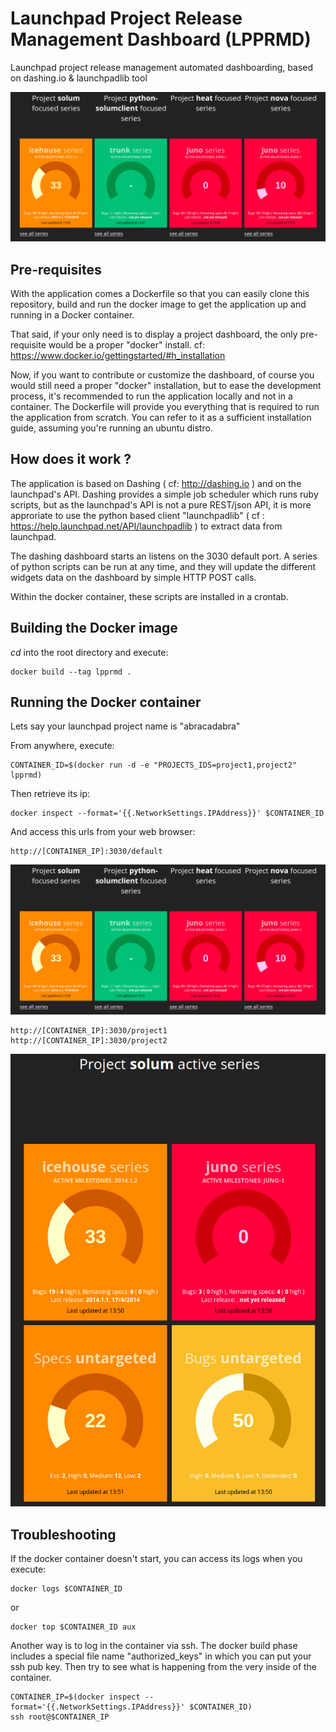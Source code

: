 Launchpad Project Release Management Dashboard (LPPRMD)
=======================================================

Launchpad project release management automated dashboarding, based on dashing.io &amp; launchpadlib tool

![LPPRMD preview](./docs/default-screenshot.png)

Pre-requisites
--------------

With the application comes a Dockerfile so that you can easily clone this repository, build and run the docker image to get the application up and running in a Docker container.

That said, if your only need is to display a project dashboard, the only pre-requisite would be a proper "docker" install. cf: https://www.docker.io/gettingstarted/#h_installation

Now, if you want to contribute or customize the dashboard, of course you would still need a proper "docker" installation, but to ease the development process, it's recommended to run the application locally and not in a container. The Dockerfile will provide you everything that is required to run the application from scratch. You can refer to it as a sufficient installation guide, assuming you're running an ubuntu distro.

How does it work ?
------------------

The application is based on Dashing ( cf: http://dashing.io ) and on the launchpad's API.
Dashing provides a simple job scheduler which runs ruby scripts, but as the launchpad's API is not a pure REST/json API, it is more approriate to use the python based client "launchpadlib" ( cf : https://help.launchpad.net/API/launchpadlib ) to extract data from launchpad.

The dashing dashboard starts an listens on the 3030 default port. A series of python scripts can be run at any time, and they will update the different widgets data on the dashboard by simple HTTP POST calls.

Within the docker container, these scripts are installed in a crontab.


Building the Docker image
-------------------------

*cd* into the root directory and execute:

	docker build --tag lpprmd .

Running the Docker container
----------------------------

Lets say your launchpad project name is "abracadabra"

From anywhere, execute: 

	CONTAINER_ID=$(docker run -d -e "PROJECTS_IDS=project1,project2" lpprmd)

Then retrieve its ip:

	docker inspect --format='{{.NetworkSettings.IPAddress}}' $CONTAINER_ID

And access this urls from your web browser:

	http://[CONTAINER_IP]:3030/default

![LPPRMD default dashboard example with projects:solum,python-solumclient,heat,nova](./docs/default-screenshot.png)


	http://[CONTAINER_IP]:3030/project1
	http://[CONTAINER_IP]:3030/project2
	
![LPPRMD project dashboard with project solum](./docs/project-screenshot.png)


Troubleshooting
---------------

If the docker container doesn't start, you can access its logs when you execute:

	docker logs $CONTAINER_ID
or

	docker top $CONTAINER_ID aux


Another way is to log in the container via ssh. The docker build phase includes a special file name "authorized_keys" in which you can put your ssh pub key. Then try to see what is happening from the very inside of the container.
        
	CONTAINER_IP=$(docker inspect --format='{{.NetworkSettings.IPAddress}}' $CONTAINER_ID)
	ssh root@$CONTAINER_IP